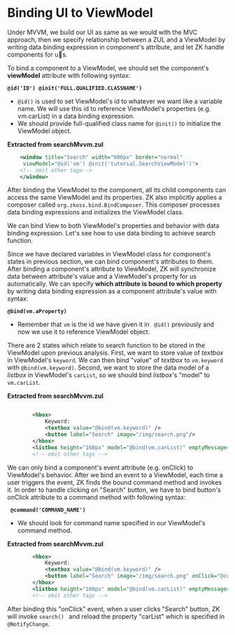# Binding UI to ViewModel

Under MVVM, we build our UI as same as we would with the MVC approach,
then we specify relationship between a ZUL and a ViewModel by writing
data binding expression in component's attribute, and let ZK handle
components for us.

To bind a component to a ViewModel, we should set the component's **viewModel** attribute with
following syntax:

**`@id('ID') @init('FULL.QUALIFIED.CLASSNAME')`**

-   ` @id() ` is used to set ViewModel's id to whatever we want like a
    variable name. We will use this id to reference ViewModel's
    properties (e.g. vm.carList) in a data binding expression.
-   We should provide full-qualified class name for `@init()` to
    initialize the ViewModel object.

**Extracted from searchMvvm.zul**

```xml
    <window title="Search" width="600px" border="normal"
     viewModel="@id('vm') @init('tutorial.SearchViewModel')">
    <!-- omit other tags-->
    </window>
```


After binding the ViewModel to the component, all its child components
can access the same ViewModel and its properties. ZK also implicitly applies a composer called
`org.zkoss.bind.BindComposer`. This composer processes data binding
expressions and initializes the ViewModel class.

We can bind View to both ViewModel's properties and behavior with data
binding expression. Let's see how to use data binding to achieve search
function.

Since we have declared variables in ViewModel class for component's
states in previous section, we can bind component's attributes to them.
After binding a component's attribute to ViewModel, ZK will synchronize
data between attribute's value and a ViewModel's property for us
automatically. We can specify **which attribute is bound to which
property** by writing data binding expression as a component attribute's
value with syntax:

**`@bind(vm.aProperty) `**

-   Remember that `vm` is the id we have given it in ` @id()` previously
    and now we use it to reference ViewModel object.

There are 2 states which relate to search function to be stored in the
ViewModel upon previous analysis. First, we want to store value of
*textbox* in ViewModel's `keyword`. We can then bind "value" of
*textbox* to `vm.keyword` with `@bind(vm.keyword)`. Second, we want to
store the data model of a *listbox* in ViewModel's `carList`, so we
should bind *listbox*'s "model" to `vm.carList`.

**Extracted from searchMvvm.zul**

```xml

        <hbox>
            Keyword:
            <textbox value="@bind(vm.keyword)" />
            <button label="Search" image="/img/search.png"/>
        </hbox>
        <listbox height="160px" model="@bind(vm.carList)" emptyMessage="No car found in the result">
        <!-- omit other tags -->
```

We can only bind a component's event attribute (e.g. onClick) to
ViewModel's behavior. After we bind an event to a ViewModel, each time a
user triggers the event, ZK finds the bound command method and invokes
it. In order to handle clicking on "Search" button, we have to bind
button's onClick attribute to a command method with following syntax:

**` @command('COMMAND_NAME')`**

-   We should look for command name specified in our ViewModel's command
    method.

**Extracted from searchMvvm.zul**

```xml
        <hbox>
            Keyword:
            <textbox value="@bind(vm.keyword)" />
            <button label="Search" image="/img/search.png" onClick="@command('search')" />
        </hbox>
        <listbox height="160px" model="@bind(vm.carList)" emptyMessage="No car found in the result">
        <!-- omit other tags -->
```

After binding this "onClick" event, when a user clicks "Search" button,
ZK will invoke `search() ` and reload the property "carList" which is
specified in `@NotifyChange`.
